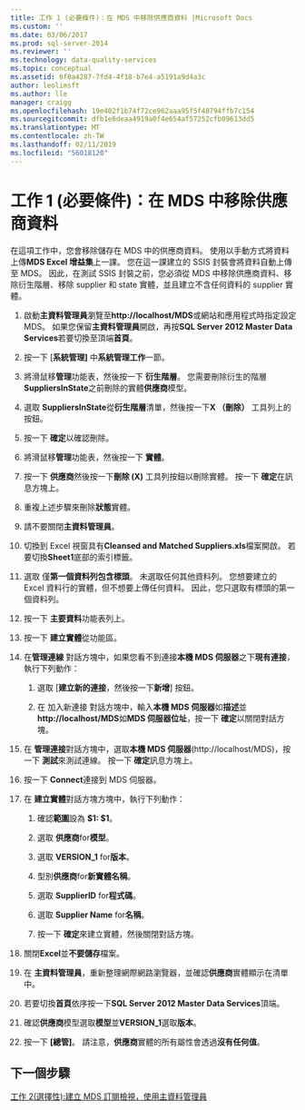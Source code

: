 ```yaml
---
title: 工作 1 (必要條件)：在 MDS 中移除供應商資料 |Microsoft Docs
ms.custom: ''
ms.date: 03/06/2017
ms.prod: sql-server-2014
ms.reviewer: ''
ms.technology: data-quality-services
ms.topic: conceptual
ms.assetid: 6f0a4287-7fd4-4f18-b7e4-a5191a9d4a3c
author: leolimsft
ms.author: lle
manager: craigg
ms.openlocfilehash: 19e402f1b74f72ce962aaa95f5f48794ffb7c154
ms.sourcegitcommit: dfb1e6deaa4919a0f4e654af57252cfb09613dd5
ms.translationtype: MT
ms.contentlocale: zh-TW
ms.lasthandoff: 02/11/2019
ms.locfileid: "56018120"
---
```

# <a name="task-1-prerequisite-removing-supplier-data-in-mds"></a>工作 1 (必要條件)：在 MDS 中移除供應商資料
  在這項工作中，您會移除儲存在 MDS 中的供應商資料。 使用以手動方式將資料上傳**MDS Excel 增益集**上一課。 您在這一課建立的 SSIS 封裝會將資料自動上傳至 MDS。 因此，在測試 SSIS 封裝之前，您必須從 MDS 中移除供應商資料、移除衍生階層、移除 supplier 和 state 實體，並且建立不含任何資料的 supplier 實體。  
  
1.  啟動**主資料管理員**瀏覽至**http://localhost/MDS**或網站和應用程式時指定設定 MDS。 如果您保留**主資料管理員**開啟，再按**SQL Server 2012 Master Data Services**若要切換至頂端**首頁**。  
  
2.  按一下 [**系統管理]** 中**系統管理工作**一節。  
  
3.  將滑鼠移**管理**功能表，然後按一下 **衍生階層**。 您需要刪除衍生的階層**SuppliersInState**之前刪除的實體**供應商**模型。  
  
4.  選取  **SuppliersInState**從**衍生階層**清單，然後按一下**X （刪除）** 工具列上的按鈕。  
  
5.  按一下 **確定**以確認刪除。  
  
6.  將滑鼠移**管理**功能表，然後按一下 **實體**。  
  
7.  按一下 **供應商**然後按一下**刪除 (X)** 工具列按鈕以刪除實體。 按一下 **確定**在訊息方塊上。  
  
8.  重複上述步驟來刪除**狀態**實體。  
  
9. 請不要關閉**主資料管理員**。  
  
10. 切換到 Excel 視窗具有**Cleansed and Matched Suppliers.xls**檔案開啟。 若要切換**Sheet1**底部的索引標籤。  
  
11. 選取 僅**第一個資料列包含標頭**。 未選取任何其他資料列。 您想要建立的 Excel 資料行的實體，但不想要上傳任何資料。 因此，您只選取有標頭的第一個資料列。  
  
12. 按一下 **主要資料**功能表列上。  
  
13. 按一下 **建立實體**從功能區。  
  
14. 在**管理連線** 對話方塊中，如果您看不到連接**本機 MDS 伺服器**之下**現有連接**，執行下列動作：  
  
    1.  選取 [**建立新的連接**，然後按一下**新增**] 按鈕。  
  
    2.  在 加入新連接 對話方塊中，輸入**本機 MDS 伺服器**如**描述**並**http://localhost/MDS**如**MDS 伺服器位址**，按一下 **確定**以關閉對話方塊。  
  
15. 在 **管理連接**對話方塊中，選取**本機 MDS 伺服器**(http://localhost/MDS)，按一下 **測試**來測試連線。 按一下 **確定**訊息方塊上。  
  
16. 按一下  **Connect**連接到 MDS 伺服器。  
  
17. 在 **建立實體**對話方塊方塊中，執行下列動作：  
  
    1.  確認**範圍**設為 **$1: $1**。  
  
    2.  選取 **供應商**for**模型**。  
  
    3.  選取  **VERSION_1** for**版本**。  
  
    4.  型別**供應商**for**新實體名稱**。  
  
    5.  選取  **SupplierID** for**程式碼**。  
  
    6.  選取  **Supplier Name** for**名稱**。  
  
    7.  按一下 **確定**來建立實體，然後關閉對話方塊。  
  
18. 關閉**Excel**並**不要儲存**檔案。  
  
19. 在 **主資料管理員**，重新整理網際網路瀏覽器，並確認**供應商**實體顯示在清單中。  
  
20. 若要切換**首頁**依序按一下**SQL Server 2012 Master Data Services**頂端。  
  
21. 確認**供應商**模型選取**模型**並**VERSION_1**選取**版本**。  
  
22. 按一下 **[總管]**。 請注意，**供應商**實體的所有屬性會透過**沒有任何值**。  
  
## <a name="next-step"></a>下一個步驟  
 [工作 2&#40;選擇性&#41;:建立 MDS 訂閱檢視，使用主資料管理員](../../2014/tutorials/task-2-optional-creating-a-mds-subscription-view-using-master-data-manager.md)  
  
  
